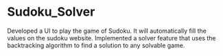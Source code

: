 # Sudoku_Solver
Developed a UI to play the game of Sudoku. It will automatically fill the values on the sudoku website. Implemented a solver feature that uses the backtracking algorithm to find a solution to any solvable game.
